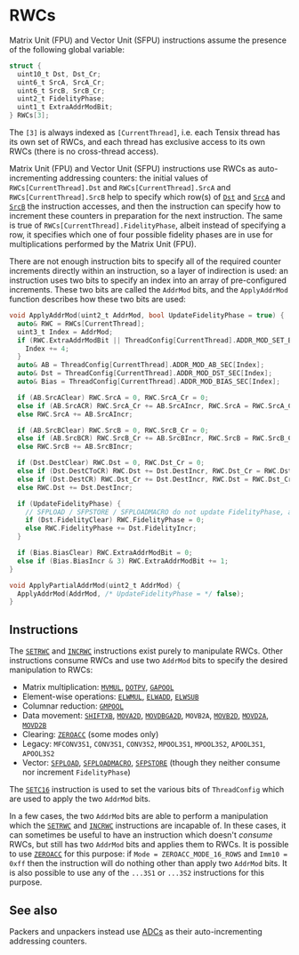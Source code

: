 # RWCs

Matrix Unit (FPU) and Vector Unit (SFPU) instructions assume the presence of the following global variable:

```c
struct {
  uint10_t Dst, Dst_Cr;
  uint6_t SrcA, SrcA_Cr;
  uint6_t SrcB, SrcB_Cr;
  uint2_t FidelityPhase;
  uint1_t ExtraAddrModBit;
} RWCs[3];
```

The `[3]` is always indexed as `[CurrentThread]`, i.e. each Tensix thread has its own set of RWCs, and each thread has exclusive access to its own RWCs (there is no cross-thread access).

Matrix Unit (FPU) and Vector Unit (SFPU) instructions use RWCs as auto-incrementing addressing counters: the initial values of `RWCs[CurrentThread].Dst` and `RWCs[CurrentThread].SrcA` and `RWCs[CurrentThread].SrcB` help to specify which row(s) of [`Dst`](Dst.md) and [`SrcA`](SrcASrcB.md) and [`SrcB`](SrcASrcB.md) the instruction accesses, and then the instruction can specify how to increment these counters in preparation for the next instruction. The same is true of `RWCs[CurrentThread].FidelityPhase`, albeit instead of specifying a row, it specifies which one of four possible fidelity phases are in use for multiplications performed by the Matrix Unit (FPU).

There are not enough instruction bits to specify all of the required counter increments directly within an instruction, so a layer of indirection is used: an instruction uses two bits to specify an index into an array of pre-configured increments. These two bits are called the `AddrMod` bits, and the `ApplyAddrMod` function describes how these two bits are used:

```c
void ApplyAddrMod(uint2_t AddrMod, bool UpdateFidelityPhase = true) {
  auto& RWC = RWCs[CurrentThread];
  uint3_t Index = AddrMod;
  if (RWC.ExtraAddrModBit || ThreadConfig[CurrentThread].ADDR_MOD_SET_Base) {
    Index += 4;
  }
  auto& AB = ThreadConfig[CurrentThread].ADDR_MOD_AB_SEC[Index];
  auto& Dst = ThreadConfig[CurrentThread].ADDR_MOD_DST_SEC[Index];
  auto& Bias = ThreadConfig[CurrentThread].ADDR_MOD_BIAS_SEC[Index];

  if (AB.SrcAClear) RWC.SrcA = 0, RWC.SrcA_Cr = 0;
  else if (AB.SrcACR) RWC.SrcA_Cr += AB.SrcAIncr, RWC.SrcA = RWC.SrcA_Cr;
  else RWC.SrcA += AB.SrcAIncr;

  if (AB.SrcBClear) RWC.SrcB = 0, RWC.SrcB_Cr = 0;
  else if (AB.SrcBCR) RWC.SrcB_Cr += AB.SrcBIncr, RWC.SrcB = RWC.SrcB_Cr;
  else RWC.SrcB += AB.SrcBIncr;

  if (Dst.DestClear) RWC.Dst = 0, RWC.Dst_Cr = 0;
  else if (Dst.DestCToCR) RWC.Dst += Dst.DestIncr, RWC.Dst_Cr = RWC.Dst;
  else if (Dst.DestCR) RWC.Dst_Cr += Dst.DestIncr, RWC.Dst = RWC.Dst_Cr;
  else RWC.Dst += Dst.DestIncr;

  if (UpdateFidelityPhase) {
    // SFPLOAD / SFPSTORE / SFPLOADMACRO do not update FidelityPhase, all other instructions do.
    if (Dst.FidelityClear) RWC.FidelityPhase = 0;
    else RWC.FidelityPhase += Dst.FidelityIncr;
  }

  if (Bias.BiasClear) RWC.ExtraAddrModBit = 0;
  else if (Bias.BiasIncr & 3) RWC.ExtraAddrModBit += 1;
}

void ApplyPartialAddrMod(uint2_t AddrMod) {
  ApplyAddrMod(AddrMod, /* UpdateFidelityPhase = */ false);
}
```

## Instructions

The [`SETRWC`](SETRWC.md) and [`INCRWC`](INCRWC.md) instructions exist purely to manipulate RWCs. Other instructions consume RWCs and use two `AddrMod` bits to specify the desired manipulation to RWCs:
* Matrix multiplication: [`MVMUL`](MVMUL.md), [`DOTPV`](DOTPV.md), [`GAPOOL`](GAPOOL.md)
* Element-wise operations: [`ELWMUL`](ELWMUL.md), [`ELWADD`](ELWADD.md), [`ELWSUB`](ELWSUB.md)
* Columnar reduction: [`GMPOOL`](GMPOOL.md)
* Data movement: [`SHIFTXB`](SHIFTXB.md), [`MOVA2D`](MOVA2D.md), [`MOVDBGA2D`](MOVDBGA2D.md), `MOVB2A`, [`MOVB2D`](MOVB2D.md), [`MOVD2A`](MOVD2A.md), [`MOVD2B`](MOVD2B.md)
* Clearing: [`ZEROACC`](ZEROACC.md) (some modes only)
* Legacy: `MFCONV3S1`, `CONV3S1`, `CONV3S2`, `MPOOL3S1`, `MPOOL3S2`, `APOOL3S1`, `APOOL3S2`
* Vector: [`SFPLOAD`](SFPLOAD.md), [`SFPLOADMACRO`](SFPLOADMACRO.md), [`SFPSTORE`](SFPSTORE.md) (though they neither consume nor increment `FidelityPhase`)

The [`SETC16`](SETC16.md) instruction is used to set the various bits of `ThreadConfig` which are used to apply the two `AddrMod` bits.

In a few cases, the two `AddrMod` bits are able to perform a manipulation which the [`SETRWC`](SETRWC.md) and [`INCRWC`](INCRWC.md) instructions are incapable of. In these cases, it can sometimes be useful to have an instruction which doesn't _consume_ RWCs, but still has two `AddrMod` bits and applies them to RWCs. It is possible to use [`ZEROACC`](ZEROACC.md) for this purpose: if `Mode = ZEROACC_MODE_16_ROWS` and `Imm10 = 0xff` then the instruction will do nothing other than apply two `AddrMod` bits. It is also possible to use any of the `...3S1` or `...3S2` instructions for this purpose.

## See also

Packers and unpackers instead use [ADCs](ADCs.md) as their auto-incrementing addressing counters.
